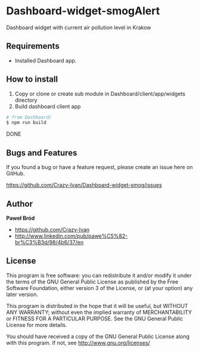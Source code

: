 # Dashboard-widget-smogAlert
 Dashboard widget with current air pollution level in Krakow 
 
 ## Requirements
 
 + Installed Dashboard app. 
 
 ## How to install 
 
 1. Copy or clone or create sub module in Dashboard/client/app/widgets directory 
 2. Build dashboard client app 
 
 ```bash
 # from Dashboard/ 
 $ npm run build 
 ```
 
 DONE 
 
 Bugs and Features
 -----------------
 
 If you found a bug or have a feature request, please create an issue here on GitHub.
 
 https://github.com/Crazy-Ivan/Dashboard-widget-smog/issues
 
 
 Author
 ------
 
 **Paweł Bród**
 
 + https://github.com/Crazy-Ivan
 + http://www.linkedin.com/pub/pawe%C5%82-br%C3%B3d/98/4b6/37/en
 
 
 License
 -------
 
 This program is free software: you can redistribute it and/or modify
 it under the terms of the GNU General Public License as published by
 the Free Software Foundation, either version 3 of the License, or
 (at your option) any later version.
 
 This program is distributed in the hope that it will be useful,
 but WITHOUT ANY WARRANTY; without even the implied warranty of
 MERCHANTABILITY or FITNESS FOR A PARTICULAR PURPOSE.  See the
 GNU General Public License for more details.
 
 You should have received a copy of the GNU General Public License
 along with this program.  If not, see <http://www.gnu.org/licenses/>
 
 

